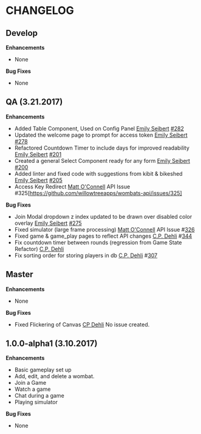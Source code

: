 CHANGELOG
=========

## Develop
**Enhancements**
* None

**Bug Fixes**
* None

## QA (3.21.2017)
**Enhancements**
* Added Table Component, Used on Config Panel
	[Emily Seibert](https://github.com/emilyseibert) [#282](https://github.com/willowtreeapps/wombats-web-client/issues/282)
* Updated the welcome page to prompt for access token
	[Emily Seibert][/emily] [#278](https://github.com/willowtreeapps/wombats-web-client/issues/278)
* Refactored Countdown Timer to include days for improved readability
	[Emily Seibert][/emily] [#201](https://github.com/willowtreeapps/wombats-web-client/issues/201)
* Created a general Select Component ready for any form
	[Emily Seibert][/emily] [#200](https://github.com/willowtreeapps/wombats-web-client/issues/200)
* Added linter and fixed code with suggestions from kibit & bikeshed
	[Emily Seibert][/emily] [#205](https://github.com/willowtreeapps/wombats-web-client/issues/205)
* Access Key Redirect
    [Matt O'Connell][/oconn] API Issue #325[https://github.com/willowtreeapps/wombats-api/issues/325]

**Bug Fixes**
* Join Modal dropdown z index updated to be drawn over disabled color overlay
	[Emily Seibert][/emily] [#275](https://github.com/willowtreeapps/wombats-web-client/issues/275)
* Fixed simulator (large frame processing)
    [Matt O'Connell][/oconn] API Issue #[326](https://github.com/willowtreeapps/wombats-api/issues/326)
* Fixed game & game_play pages to reflect API changes
    [C.P. Dehli][/dehli] #[344](https://github.com/willowtreeapps/wombats-api/pull/344)
* Fix countdown timer between rounds (regression from Game State Refactor)
    [C.P. Dehli][/dehli]
* Fix sorting order for storing players in db
    [C.P. Dehli][/dehli] #[307](https://github.com/willowtreeapps/wombats-web-client/issues/307)

## Master
**Enhancements**
* None

**Bug Fixes**
* Fixed Flickering of Canvas
    [CP Dehli](https://github.com/dehli) No issue created.

## 1.0.0-alpha1 (3.10.2017)
**Enhancements**
* Basic gameplay set up
* Add, edit, and delete a wombat.
* Join a Game
* Watch a game
* Chat during a game
* Playing simulator

**Bug Fixes**
* None

[/dehli]: https://github.com/dehli
[/emily]: https://github.com/emilyseibert
[/oconn]: https://github.com/oconn
